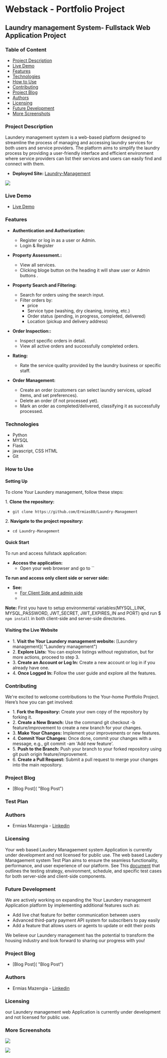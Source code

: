 # Webstack - Portfolio Project

## Laundry management System- Fullstack Web Application Project

### Table of Content

* [Project Description](#Project-Description)
* [Live Demo](#Live-Demo)
* [Features](#Features)
* [Technologies](#Technologies)
* [How to Use](#How-to-Use)
* [Contributing](#Contributing)
* [Project Blog](#Project-Blog)
* [Authors](#Authors)
* [Licensing](#Licensing)
* [Future Development](#Future-Development)
* [More Screenshots](#More-Screenshots)

### Project Description

Laundery management system is a web-based platform designed to streamline the process of managing and accessing laundry services for both users and service providers. The platform aims to simplify the laundry process by providing a user-friendly interface and efficient environment where service providers can list their services and users can easily find and connect with them.

* **Deployed Site:** [Laundry-Management](/ "Laundry-Management")

![](https://github.com/Ermias80/Laundry-Management/blob/master/static/img/gallery/27.01.2025_00.21.20_REC.png)

### Live Demo
* [Live Demo](https://www.youtube.com/watch?v=Up7-tsUwmfA "Live Demo")

### Features
* **Authentication and Authorization:**
    * Register or log in as a user or Admin.
    * Login & Register

* **Property Assessment.:**
    * View all services.
    * Clicking bloge button  on the heading it will shaw user or Admin buttons .

* **Property Search and Filtering:**
    * Search for orders using the search input.
    * Filter orders by:
      * price
      * Service type (washing, dry cleaning, ironing, etc.)
      * Order status (pending, in progress, completed, delivered)
      * Location (pickup and delivery address)

* **Order Inspection::**
    * Inspect specific orders in detail.
    * View all active orders and successfully completed orders.

* **Rating:**
    * Rate the service quality provided by the laundry business or specific staff.

* **Order Management:**
    * Create an order (customers can select laundry services, upload items, and set preferences).
    * Delete an order (if not processed yet).
    * Mark an order as completed/delivered, classifying it as successfully processed.

### Technologies

* Python
* MYSQL
* Flask
* javascript, CSS HTML
* Git

### How to Use

#### Setting Up

To clone Your Laundery management, follow these steps:

1\. **Clone the repository:**

* `git clone https://github.com/Ermias80/Laundry-Management`

2\. **Navigate to the project repository:**

* `cd Laundry-Management`

#### Quick Start

To run and access fullstack application:


* **Access the application:**
    * Open your web browser and go to ``

**To run and access only client side or server side:**
  * **See:**
    * [For Client Side and admin side](https://github.com/Ermias80/Laundry-Management/blob/master/README.md "For Client Side and admin side")
    * 

**Note:** First you have to setup environmental variables(MYSQL_LINK, MYSQL_PASSWORD, JWT_SECRET, JWT_EXPIRES_IN and PORT) qnd run $ `npm install` in both client-side and server-side directories. 

#### Visiting the Live Website

* 1\. **Visit the Your Laundery management website:** [Laundery management]( "Laundery management")
* 2\. **Explore Lists:** You can explore listings without registration, but for more actions, proceed to step 3.
* 3\. **Create an Account or Log In:** Create a new account or log in if you already have one.
* 4\. **Once Logged In:** Follow the user guide and explore all the features.

### Contributing

We're excited to welcome contributions to the Your-home Portfolio Project. Here’s how you can get involved:

* 1\. **Fork the Repository:** Create your own copy of the repository by forking it. 
* 2\. **Create a New Branch:** Use the command git checkout -b feature/improvement to create a new branch for your changes.
* 3\. **Make Your Changes:** Implement your improvements or new features.
* 4\. **Commit Your Changes:** Once done, commit your changes with a message, e.g., git commit -am 'Add new feature'.
* 5\. **Push to the Branch:** Push your branch to your forked repository using git push origin feature/improvement.
* 6\. **Create a Pull Request:** Submit a pull request to merge your changes into the main repository.

### Project Blog 
* [Blog Post]( "Blog Post")
### Test Plan

### Authors
* Ermias Mazengia - [Linkedin](https://www.linkedin.com/in/ermias-mazengia-0a22bb1b2?lipi=urn%3Ali%3Apage%3Ad_flagship3_profile_view_base_contact_details%3BD10ZYT5USSWA90GaZxW8Tg%3D%3D "Linkedin")
### Licensing
Your web based Laudery Managaement system Application is currently under development and not licensed for public use. 
The web based Laudery Managaement system Test Plan aims to ensure the seamless functionality, performance, and user experience of our platform. See This [document](https://github.com/Ermias80/Laundry-Management/tree/master "document") that outlines the testing strategy, environment, schedule, and specific test cases for both server-side and client-side components.

### Future Development

We are actively working on expanding the Your Laundery management Application platform by implementing additional features such as:

* Add live chat feature for better communication between users
* Advanced third-party payment API system for subscribers to pay easily
* Add a feature that allows users or agents to update or edit their posts

We believe our Laundery management has the potential to transform the housing industry and look forward to sharing our progress with you!

### Project Blog 
* [Blog Post]( "Blog Post")
### Authors
* Ermias Mazengia - [Linkedin](https://www.linkedin.com/in/ermias-mazengia-0a22bb1b2?lipi=urn%3Ali%3Apage%3Ad_flagship3_profile_view_base_contact_details%3BD10ZYT5USSWA90GaZxW8Tg%3D%3D "Linkedin")
### Licensing
our Laundery management web Application is currently under development and not licensed for public use. 
### More Screenshots

![](https://github.com/Ermias80/Laundry-Management/blob/master/static/img/gallery/27.01.2025_00.21.20_REC.png)

![](https://github.com/Ermias80/Laundry-Management/blob/master/static/img/gallery/scrn2.png)